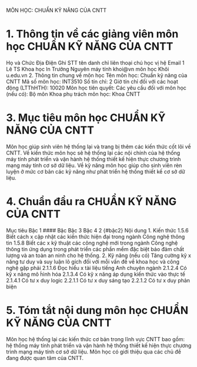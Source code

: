 MÔN HỌC: CHUẨN KỸ NĂNG CỦA CNTT
# 1. Thông tin về các giảng viên môn học CHUẨN KỸ NĂNG CỦA CNTT
Họ và Chức Địa Điện Ghi STT tên danh chỉ liên thoại chú học vị hệ Email 1 Lê TS Khoa học ln Trưởng Nguyên máy tính khoi\@vn môn học Khôi u.edu.vn 2. Thông tin chung về môn học Tên môn học: Chuẩn kỹ năng của CNTT Mã số môn học: INT3510 Số tín chỉ: 2 Giờ tín chỉ đối với các hoạt động (LTThHTH): 10020 Môn học tiên quyết: Các yêu cầu đối với môn học (nếu có): Bộ môn Khoa phụ trách môn học: Khoa CNTT
# 3. Mục tiêu môn học CHUẨN KỸ NĂNG CỦA CNTT
Môn học giúp sinh viên hệ thống lại và trang bị thêm các kiến thức cốt lõi về CNTT. Về kiến thức môn học sẽ hệ thống lại các nội chính của hệ thống máy tính phát triển và vận hành hệ thống thiết kế hiện thực chương trình mạng máy tính cơ sở dữ liệu. Về kỹ năng môn học giúp cho sinh viên rèn luyện ở mức cơ bản các kỹ năng như phát triển hệ thống thiết kế cơ sở dữ liệu.
# 4. Chuẩn đầu ra CHUẨN KỸ NĂNG CỦA CNTT
Mục tiêu Bậc 1 #### Bậc Bậc 3 Bậc 4 2 {#bậc2} Nội dung 1. Kiến thức 1.5.6 Biết cách x cập nhật các kiến thức hiện đại trong ngành Công nghệ thông tin 1.5.8 Biết các x kỹ thuật các công nghệ mới trong ngành Công nghệ thông tin ứng dụng trong phát triển các phần mềm đặc biệt bảo đảm chất lượng và an toàn an ninh cho hệ thống. 2. Kỹ năng (nếu có) Tăng cường kỹ x năng tư duy và suy luận lô gích đối với mỗi vấn đề về khoa học và công nghệ gặp phải 2.1.1.6 Đọc hiểu x tài liệu tiếng Anh chuyên ngành 2.1.2.4 Có kỹ x năng mô h́ình hóa 2.1.3.4 Có kỹ x năng áp dụng kiến thức vào thực tế 2.1.4.1 Có tư x duy logic 2.2.1.1 Có tư x duy sáng tạo 2.2.1.2 Có tư x duy phản biện
# 5. Tóm tắt nội dung môn học CHUẨN KỸ NĂNG CỦA CNTT
Môn học hệ thống lại các kiến thức cơ bản trong lĩnh vực CNTT bao gồm: hệ thống máy tính phát triển và vận hành hệ thống thiết kế hiện thực chương trình mạng máy tính cơ sở dữ liệu. Môn học có giới thiệu qua các chủ đề đang được quan tâm của CNTT.
